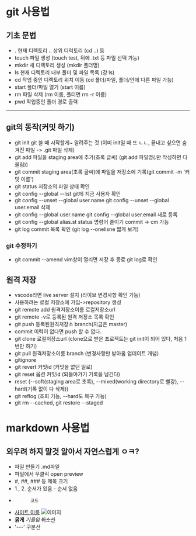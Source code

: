 # git 사용법
## 기초 문법
- . 현재 디렉토리 .. 상위 디럭토리 (cd ..) 등
- touch 파일 생성 (touch test, 뒤에 .txt 등 파일 선택 가능)
- mkdir 새 디렉토리 생성 (mkdir 폴더명)
- ls 현재 디렉토리 내부 폴더 및 파일 목록 (걍 ls)
- cd 작업 중인 디렉토리 위치 이동 (cd 폴더/파일, 폴더/안에 다른 파일 가능)
- start 폴더/파일 열기 (start 이름)
- rm 파일 삭제 (rm 이름, 폴더면 rm -r 이름)
- pwd 작업중인 폴더 경로 출력
---
## git의 동작(커밋 하기)
- git init git 쓸 때 시작할게~ 알려주는 것 (이미 init일 때 또 ㄴㄴ, 끝내고 싶으면 숨겨진 파일 -> .git 파일 삭제)
- git add 파일을 staging area에 추가(초록 글씨) (git add 파일명(.만 작성하면 다 올림))
- git commit staging area(초록 글씨)에 파일을 저장소에 기록(git commit -m '커밋 이름')
- git status 저장소의 파일 상태 확인
- git config --global --list git에 지금 사용자 확인
- git config --unset --global user.name
git config --unset --global user.email 삭제
- git config --global user.name <name>
git config --global user.email <email> 새로 등록
- git config --global alias.st status 명령어 줄이기 commit -> cm 가능
- git log commit 목록 확인 (git log --onelisne 짧게 보기)
### git 수정하기
- git commit --amend vim창이 열리면 저장 후 종료 git log로 확인
## 원격 저장
- vscode라면 live server 설치 (라이브 변경사항 확인 가능)
- 사용하려는 로컬 저장소에 가입->repository 생성
- git remote add 원격저장소이름 로컬저장소url
- git remote -v로 등록된 원격 저장소 목록 확인
- git push 등록된원격저장소 branch(지금은 master)
- commit 이력이 없다면 push 할 수 없다.
- git clone 로컬저장소url (clone으로 받은 프로젝트는 git init이 되어 있다, 처음 1번만 하기)
- git pull 원격저장소이름 branch (변경사항만 받아옴 업데이트 개념)
- gitignore
- git revert 커밋id (커밋을 없던 일로)
- git reset 옵션 커밋id (되돌아가기 기록을 남긴다)
- reset (--soft(staging area로 초록), --mixed(working directory로 빨강), --hard(기록 없이 다 삭제))
- git reflog (조회 기능, --hard도 복구 가능)
- git rm --cached, git restore --staged
# markdown 사용법
## 외우려 하지 말것 알아서 자연스럽게 ㅇㅋ?
- 파일 만들기 .md파일
- 파일에서 우클릭 open preview
- #, ##, ### 등 제목 크기
- 1., 2. 순서가 있음 - 순서 없음
- ``` 코드 언어
        코드
    ```
- [사이트 이름](링크) ![이미지](링크)
- **굵게** *기울임* ~~취소선~~
- '---' 구분선
